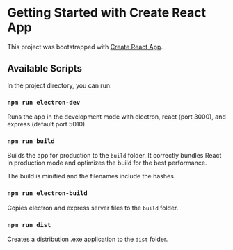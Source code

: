 # Getting Started with Create React App

This project was bootstrapped with [Create React App](https://github.com/facebook/create-react-app).

## Available Scripts

In the project directory, you can run:

### `npm run electron-dev`

Runs the app in the development mode with electron, react (port 3000), and express (default port 5010).

### `npm run build`

Builds the app for production to the `build` folder.
It correctly bundles React in production mode and optimizes the build for the best performance.

The build is minified and the filenames include the hashes.

### `npm run electron-build`

Copies electron and express server files to the `build` folder.

### `npm run dist`

Creates a distribution .exe application to the `dist` folder.
